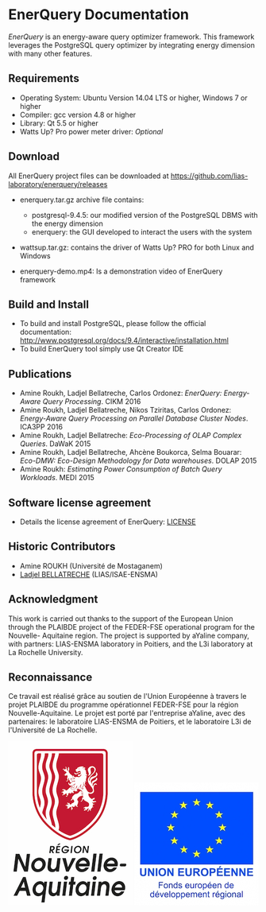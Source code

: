 # EnerQuery Documentation

_EnerQuery_ is an energy-aware query optimizer framework. This framework leverages the PostgreSQL query optimizer by integrating energy dimension with many other features.

## Requirements

* Operating System: Ubuntu Version 14.04 LTS or higher, Windows 7 or higher
* Compiler: gcc version 4.8 or higher
* Library: Qt 5.5 or higher
* Watts Up? Pro power meter driver: _Optional_

## Download

All EnerQuery project files can be downloaded at https://github.com/lias-laboratory/enerquery/releases

* enerquery.tar.gz archive file contains:

  * postgresql-9.4.5: our modified version of the PostgreSQL DBMS with the energy dimension
  * enerquery: the GUI developed to interact the users with the system
* wattsup.tar.gz: contains the driver of Watts Up? PRO for both Linux and Windows
* enerquery-demo.mp4: Is a demonstration video of EnerQuery framework

## Build and Install

* To build and install PostgreSQL, please follow the official documentation: http://www.postgresql.org/docs/9.4/interactive/installation.html
* To build EnerQuery tool simply use Qt Creator IDE

## Publications

* Amine Roukh, Ladjel Bellatreche, Carlos Ordonez: _EnerQuery: Energy-Aware Query Processing_. CIKM 2016
* Amine Roukh, Ladjel Bellatreche, Nikos Tziritas, Carlos Ordonez: _Energy-Aware Query Processing on Parallel Database Cluster Nodes_. ICA3PP 2016
* Amine Roukh, Ladjel Bellatreche: _Eco-Processing of OLAP Complex Queries_. DaWaK 2015
* Amine Roukh, Ladjel Bellatreche, Ahcène Boukorca, Selma Bouarar: _Eco-DMW: Eco-Design Methodology for Data warehouses_. DOLAP 2015
* Amine Roukh: _Estimating Power Consumption of Batch Query Workloads_. MEDI 2015

## Software license agreement

* Details the license agreement of EnerQuery: [LICENSE](LICENSE)

## Historic Contributors

* Amine ROUKH (Université de Mostaganem)
* [Ladjel BELLATRECHE](https://www.lias-lab.fr/members/bellatreche/) (LIAS/ISAE-ENSMA)

## Acknowledgment

This work is carried out thanks to the support of the European Union through the PLAIBDE project of the FEDER-FSE operational program for the Nouvelle- Aquitaine region. The project is supported by aYaline company, with partners: LIAS-ENSMA laboratory in Poitiers, and the L3i laboratory at La Rochelle University.

## Reconnaissance

Ce travail est réalisé grâce au soutien de l'Union Européenne à travers le projet PLAIBDE du programme opérationnel FEDER-FSE pour la région Nouvelle-Aquitaine. Le projet est porté par l'entreprise aYaline, avec des partenaires: le laboratoire LIAS-ENSMA de Poitiers, et le laboratoire L3i de l'Université de La Rochelle.

![](logo_na.jpg)
![](ue_feder.jpg)
